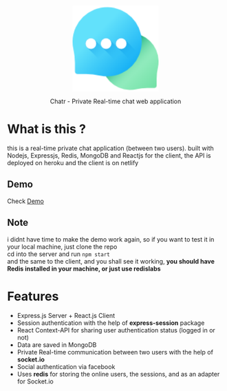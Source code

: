 <p align='center'>
    <img src="https://raw.githubusercontent.com/wassimbj/chatr/master/chatr.png" width='200px' align='center' style='display:block'/>
</p>
<p align='center' style='text-align:center'>Chatr - Private Real-time chat web application</p>

# What is this ?
this is a real-time private chat application (between two users).
built with Nodejs, Expressjs, Redis, MongoDB and Reactjs for the client, the API is deployed on heroku and the client is on netlify

## Demo
Check [Demo](https://chatr-demo.netlify.com)

## Note
i didnt have time to make the demo work again, so if you want to test it in your local machine, just clone the repo  
cd into the server and run ```npm start```  
and the same to the client, and you shall see it working, **you should have Redis installed in your machine, or just use redislabs**

# Features
- Express.js Server + React.js Client
- Session authentication with the help of **express-session** package
- React Context-API for sharing user authentication status (logged in or not)
- Data are saved in MongoDB
- Private Real-time communication between two users with the help of **socket.io**
- Social authentication via facebook
- Uses **redis** for storing the online users, the sessions, and as an adapter for Socket.io
